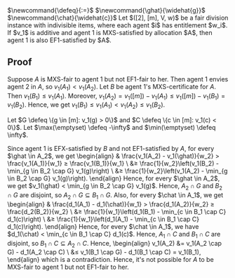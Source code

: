 <span class="invisible">
$\newcommand{\defeq}{:=}$
$\newcommand{\ghat}{\widehat{g}}$
$\newcommand{\chat}{\widehat{c}}$
</span>
Let $([2], [m], V, w)$ be a fair division instance with indivisible items,
where each agent $i$ has entitlement $w_i$.
If $v_1$ is additive and agent 1 is MXS-satisfied by allocation $A$,
then agent 1 is also EF1-satisfied by $A$.

## Proof

Suppose $A$ is MXS-fair to agent 1 but not EF1-fair to her.
Then agent 1 envies agent 2 in $A$, so $v_1(A_1) < v_1(A_2)$.
Let $B$ be agent 1's MXS-certificate for $A$. Then $v_1(B_1) ≤ v_1(A_1)$.
Moreover, $v_1(A_2) = v_1([m]) - v_1(A_1) ≤ v_1([m]) - v_1(B_1) = v_1(B_2)$.
Hence, we get $v_1(B_1) ≤ v_1(A_1) < v_1(A_2) ≤ v_1(B_2)$.

Let $G \defeq \{g \in [m]: v_1(g) > 0\}$ and $C \defeq \{c \in [m]: v_1(c) < 0\}$.
Let $\max(\emptyset) \defeq -\infty$ and $\min(\emptyset) \defeq \infty$.

Since agent 1 is EFX-satisfied by $B$ and not EF1-satisfied by $A$,
for every $\ghat \in A_2$, we get
\begin{align}
& \frac{v_1(A_2) - v_1(\ghat)}{w_2} > \frac{v_1(A_1)}{w_1}
≥ \frac{v_1(B_1)}{w_1}
\\ &≥ \frac{1}{w_2}\left(v_1(B_2) - \min_{g \in B_2 \cap G} v_1(g)\right)
\\ &≥ \frac{1}{w_2}\left(v_1(A_2) - \min_{g \in B_2 \cap G} v_1(g)\right).
\end{align}
Hence, for every $\ghat \in A_2$, we get $v_1(\ghat) < \min_{g \in B_2 \cap G} v_1(g)$.
Hence, $A_2 \cap G$ and $B_2 \cap G$ are disjoint, so $A_2 \cap G \subseteq B_1 \cap G$.
Also, for every $\chat \in A_1$, we get
\begin{align}
& \frac{d_1(A_1) - d_1(\chat)}{w_1} > \frac{d_1(A_2)}{w_2}
≥ \frac{d_2(B_2)}{w_2}
\\ &≥ \frac{1}{w_1}\left(d_1(B_1) - \min_{c \in B_1 \cap C} d_1(c)\right)
\\ &≥ \frac{1}{w_1}\left(d_1(A_1) - \min_{c \in B_1 \cap C} d_1(c)\right).
\end{align}
Hence, for every $\chat \in A_1$, we have $d_1(\chat) < \min_{c \in B_1 \cap C} d_1(c)$.
Hence, $A_1 \cap C$ and $B_1 \cap C$ are disjoint, so $B_1 \cap C \subseteq A_2 \cap C$.
Hence,
\begin{align}
v_1(A_2) &= v_1(A_2 \cap G) - d_1(A_2 \cap C)
\\ &≤ v_1(B_1 \cap G) - d_1(B_1 \cap C) = v_1(B_1),
\end{align}
which is a contradiction.
Hence, it's not possible for $A$ to be MXS-fair to agent 1 but not EF1-fair to her.
